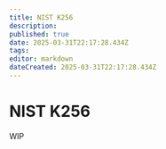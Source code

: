```yaml
---
title: NIST K256
description: 
published: true
date: 2025-03-31T22:17:28.434Z
tags: 
editor: markdown
dateCreated: 2025-03-31T22:17:28.434Z
---
```


# NIST K256
WIP
